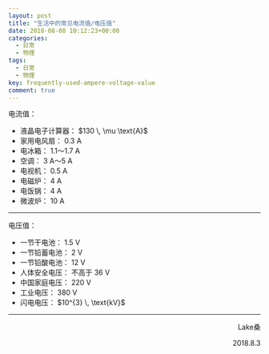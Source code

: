 ```yaml
---
layout: post
title: "生活中的常见电流值/电压值"
date: 2018-08-08 10:12:23+00:00
categories:
  - 日常
  - 物理
tags:
  - 日常
  - 物理
key: frequently-used-ampere-voltage-value
comment: true
---
```

电流值：
<ul>
	<li>液晶电子计算器： $130 \, \mu \text{A}$</li>
	<li>家用电风扇： 0.3 A</li>
	<li>电冰箱： 1.1～1.7 A</li>
	<li>空调： 3 A～5 A</li>
	<li>电视机： 0.5 A</li>
	<li>电磁炉： 4 A</li>
	<li>电饭锅： 4 A</li>
	<li>微波炉： 10 A</li>
</ul>

<hr>

电压值：
<ul>
	<li>一节干电池： 1.5 V</li>
	<li>一节铅蓄电池： 2 V</li>
	<li>一节铅酸电池： 12 V</li>
	<li>人体安全电压： 不高于 36 V</li>
	<li>中国家庭电压： 220 V</li>
	<li>工业电压： 380 V</li>
	<li>闪电电压： $10^{3} \, \text{kV}$</li>
</ul>

<hr>
<!--more-->
<p style="text-align:right;">Lake桑</p>
<p style="text-align:right;">2018.8.3</p>
